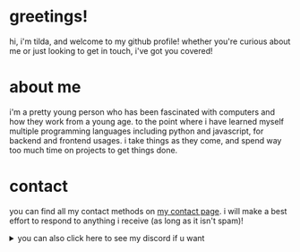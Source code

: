 # greetings!

hi, i'm tilda, and welcome to my github profile! whether you're curious about me or just looking to get in touch, i've got you covered!

# about me

i'm a pretty young person who has been fascinated with computers and how they work from a young age. to the point where i have learned myself multiple programming languages including python and javascript, for backend and frontend usages. i take things as they come, and spend way too much time on projects to get things done.

# contact

you can find all my contact methods on [my contact page](https://squiggly.zone/contact). i will make a best effort to respond to anything i receive (as long as it isn't spam)!

<details>
<summary>you can also click here to see my discord if u want</summary>
<table>
  <tr>
      <td style="padding: 5px; width=50%">
        <a href="https://discord.com/users/237378015141691392"><img src="https://lanyard-profile-readme.vercel.app/api/237378015141691392"/></a>
    </td>
  </tr>
</table>
</details>
